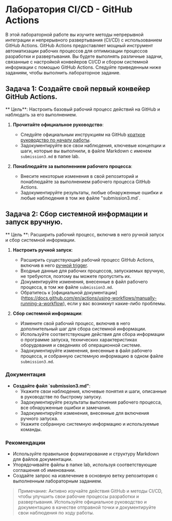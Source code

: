 # Лаборатория CI/CD - GitHub Actions

В этой лабораторной работе вы изучите методы непрерывной интеграции и непрерывного развертывания (CI/CD) с использованием GitHub Actions. GitHub Actions предоставляет мощный инструмент автоматизации рабочих процессов для оптимизации процессов разработки и развертывания. Вы будете выполнять различные задачи, связанные с настройкой конвейеров CI/CD и сбором системной информации с помощью GitHub Actions. Следуйте приведенным ниже заданиям, чтобы выполнить лабораторное задание.

## Задача 1: Создайте свой первый конвейер GitHub Actions.

** Цель**: Настроить базовый рабочий процесс действий на GitHub и наблюдать за его выполнением.

1. **Прочитайте официальное руководство**:
   - Следуйте официальным инструкциям на GitHub [краткое руководство по началу работы](https://docs.github.com/en/actions/quickstart).
   - Задокументируйте все свои наблюдения, ключевые концепции и шаги, которые вы выполнили, в файле Markdown с именем `submission3.md` в папке lab.

2. **Понаблюдайте за выполнением рабочего процесса**:
   - Внесите некоторые изменения в свой репозиторий и понаблюдайте за выполнением рабочего процесса GitHub Actions.
   - Задокументируйте результаты, любые обнаруженные ошибки и любые наблюдения в том же файле "submission3.md`.

## Задача 2: Сбор системной информации и запуск вручную.

** Цель **: Расширить рабочий процесс, включив в него ручной запуск и сбор системной информации.

1. **Настроить ручной запуск**:
   - Расширить существующий рабочий процесс GitHub Actions, включив в него [ручной trigger](https://docs.github.com/en/actions/using-workflows/triggering-a-workflow#defining-inputs-for-manually-triggered-workflows).
   - Входные данные для рабочих процессов, запускаемых вручную, не требуются, поэтому вы можете пропустить их.
   - Документируйте изменения, внесенные в файл рабочего процесса, в том же файле `submission3.md`.
   - Обратитесь к [официальной документации] (https://docs.github.com/en/actions/using-workflows/manually-running-a-workflow), если у вас возникнут какие-либо проблемы.

2. **Сбор системной информации**:
   - Измените свой рабочий процесс, включив в него дополнительный шаг для сбора системной информации.
   - Используйте соответствующие действия для сбора информации о программе запуска, технических характеристиках оборудования и сведениях об операционной системе.
   - Задокументируйте изменения, внесенные в файл рабочего процесса, и собранную системную информацию в одном файле `submission3.md`.

### Документация

- **Создайте файл `submission3.md"**:
  - Укажите свои наблюдения, ключевые понятия и шаги, описанные в руководстве по быстрому запуску.
  - Задокументируйте результаты выполнения рабочего процесса, все обнаруженные ошибки и замечания.
  - Задокументируйте изменения, внесенные для включения ручного запуска.
  - Укажите собранную системную информацию и используемые команды.

### Рекомендации

- Используйте правильное форматирование и структуру Markdown для файлов документации.
- Упорядочивайте файлы в папке lab, используя соответствующие соглашения об именовании.
- Создайте запрос на извлечение в основную ветку репозитория с выполненным лабораторным заданием.

> Примечание: Активно изучайте действия GitHub и методы CI/CD, чтобы улучшить свои рабочие процессы разработки и развертывания. Используйте официальное руководство и документацию в качестве отправной точки и документируйте свои наблюдения по ходу работы.
